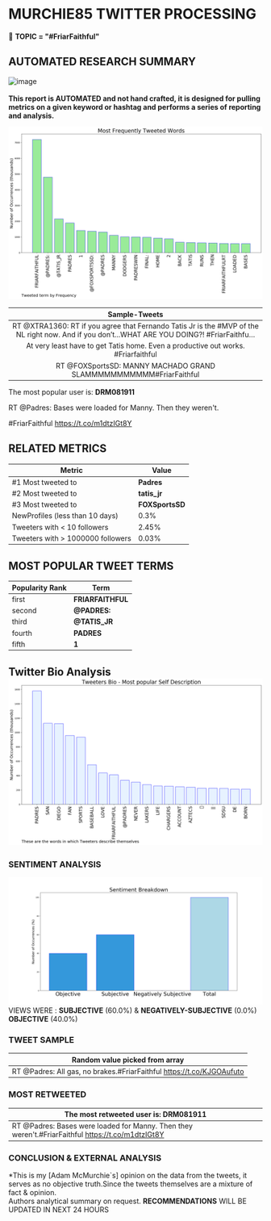 # MURCHIE85 TWITTER PROCESSING 
&#x1F34E; **TOPIC = "#FriarFaithful"**

## AUTOMATED RESEARCH SUMMARY

![image](https://marketingplatform.google.com/about/static/images/gmp/analytics-smb-benefit.jpg)
<br></br>
<b> This report is AUTOMATED and not hand crafted, it is designed for pulling metrics on a given keyword or hashtag and performs a series of reporting and analysis.</b>



![image](TWEETS.png)



|                **Sample-Tweets**        |
| :-------------: |
| RT @XTRA1360: RT if you agree that Fernando Tatis Jr is the #MVP of the NL right now. And if you don’t...WHAT ARE YOU DOING?! #FriarFaithfu… |
| At very least have to get Tatis home. Even a productive out works. #Friarfaithful |
| RT @FOXSportsSD: MANNY MACHADO GRAND SLAMMMMMMMMMMM#FriarFaithful | @Padres https://t.co/wlshRVvBFi |

The most popular user is: **DRM081911**
<div class="alert alert-block alert-danger"> RT @Padres: Bases were loaded for Manny. Then they weren't.

#FriarFaithful https://t.co/m1dtzIGt8Y</div>

## RELATED METRICS<br>
| Metric | Value |
| ------------- | ------------- |
| #1 Most tweeted to  | **Padres** |
| #2 Most tweeted to  | **tatis_jr** |
| #3 Most tweeted to  | **FOXSportsSD** |
| NewProfiles (less than 10 days) | 0.3%  |
| Tweeters with < 10 followers  | 2.45%|
| Tweeters with > 1000000 followers  | 0.03%  |



## MOST POPULAR TWEET TERMS 


| Popularity Rank  | Term |
| ------------- | ------------- |
| first  | **FRIARFAITHFUL**  |
| second  | **@PADRES:**  |
| third  | **@TATIS_JR** |
| fourth  | **PADRES**  |
| fifth  | **1**  |


## Twitter Bio Analysis![image](BIO.png)
### SENTIMENT ANALYSIS
![image](sentiment.png)
VIEWS WERE : **SUBJECTIVE**  (60.0%) & **NEGATIVELY-SUBJECTIVE** (0.0%) **OBJECTIVE** (40.0%)

### TWEET SAMPLE 
| Random value picked from array |
| ------------- |
|RT @Padres: All gas, no brakes.#FriarFaithful https://t.co/KJGOAufuto |

### MOST RETWEETED 

| The most retweeted user is: **DRM081911**  |
| ------------- |
| RT @Padres: Bases were loaded for Manny. Then they weren't.#FriarFaithful https://t.co/m1dtzIGt8Y |

### CONCLUSION & EXTERNAL ANALYSIS

*This is my [Adam McMurchie`s] opinion on the data from the tweets, it serves as no objective truth.Since the tweets themselves are a mixture of fact & opinion.<br>
Authors analytical summary on request.
**RECOMMENDATIONS** WILL BE UPDATED IN NEXT  24 HOURS <br>